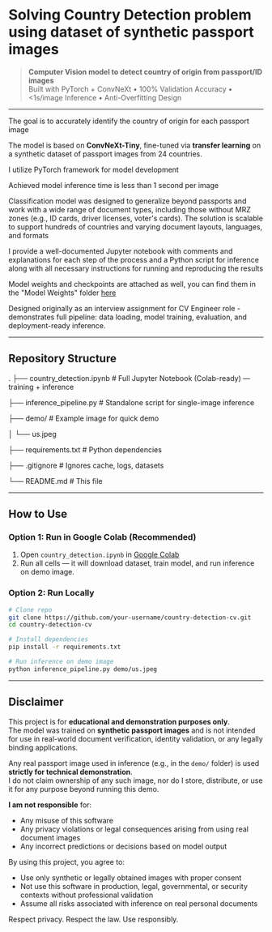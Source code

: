 # Solving Country Detection problem using dataset of synthetic passport images

> **Computer Vision model to detect country of origin from passport/ID images**  
> Built with PyTorch + ConvNeXt • 100% Validation Accuracy • <1s/image Inference • Anti-Overfitting Design

---

The goal is to accurately identify the country of origin for each passport image

The model is based on **ConvNeXt-Tiny**, fine-tuned via **transfer learning** on a synthetic dataset of passport images from 24 countries.

I utilize PyTorch framework for model development

Achieved model inference time is less than 1 second per image

Classification model was designed to generalize beyond passports and work with a wide range of document types, including those without MRZ zones (e.g., ID cards, driver licenses, voter's cards). The solution is scalable to support hundreds of countries and varying document layouts, languages, and formats

I provide a well-documented Jupyter notebook with comments and explanations for each step of the process and a Python script for inference along with all necessary instructions for running and reproducing the results

Model weights and checkpoints are attached as well, you can find them in the "Model Weights" folder [here](https://drive.google.com/drive/folders/)

Designed originally as an interview assignment for CV Engineer role - demonstrates full pipeline: data loading, model training, evaluation, and deployment-ready inference.

---

## Repository Structure
.
├── country_detection.ipynb # Full Jupyter Notebook (Colab-ready) — training + inference

├── inference_pipeline.py # Standalone script for single-image inference

├── demo/ # Example image for quick demo

│ └── us.jpeg

├── requirements.txt # Python dependencies

├── .gitignore # Ignores cache, logs, datasets

└── README.md # This file

---

## How to Use

### Option 1: Run in Google Colab (Recommended)
1. Open `country_detection.ipynb` in [Google Colab](https://colab.research.google.com/)
2. Run all cells — it will download dataset, train model, and run inference on demo image.

### Option 2: Run Locally
```bash
# Clone repo
git clone https://github.com/your-username/country-detection-cv.git
cd country-detection-cv

# Install dependencies
pip install -r requirements.txt

# Run inference on demo image
python inference_pipeline.py demo/us.jpeg
```
---

## Disclaimer

This project is for **educational and demonstration purposes only**.  
The model was trained on **synthetic passport images** and is not intended for use in real-world document verification, identity validation, or any legally binding applications.

Any real passport image used in inference (e.g., in the `demo/` folder) is used **strictly for technical demonstration**.  
I do not claim ownership of any such image, nor do I store, distribute, or use it for any purpose beyond running this demo.

**I am not responsible** for:
- Any misuse of this software
- Any privacy violations or legal consequences arising from using real document images
- Any incorrect predictions or decisions based on model output

By using this project, you agree to:
- Use only synthetic or legally obtained images with proper consent
- Not use this software in production, legal, governmental, or security contexts without professional validation
- Assume all risks associated with inference on real personal documents

Respect privacy. Respect the law. Use responsibly.
